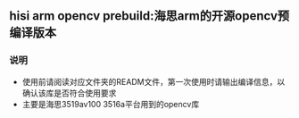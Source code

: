 ##  hisi arm opencv prebuild:海思arm的开源opencv预编译版本

### 说明

* 使用前请阅读对应文件夹的READM文件，第一次使用时请输出编译信息，以确认该库是否符合使用要求
* 主要是海思3519av100 3516a平台用到的opencv库
  
